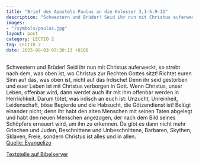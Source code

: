 ```yaml
---
title: "Brief des Apostels Paulus an die Kolosser 3,1-5.9-11"
description: "Schwestern und Brüder! Seid ihr nun mit Christus auferweckt, so strebt nach dem, was oben ist, wo Christus zur Rechten Gottes sitzt! Richtet euren Sinn auf das, was oben ist, nicht auf das Irdische! Denn ihr seid gestorben und euer Leben ist mit Christus verborgen in Gott. Wenn C...."
images:
- "/symbols/paulus.jpg"
layout: post
category: LECTIO 2
tag: LECTIO 2
date: 2025-08-03 07:30:13 +0100
---
```

Schwestern und Brüder! Seid ihr nun mit Christus auferweckt, so strebt nach dem, was oben ist, wo Christus zur Rechten Gottes sitzt!
Richtet euren Sinn auf das, was oben ist, nicht auf das Irdische!
Denn ihr seid gestorben und euer Leben ist mit Christus verborgen in Gott.
Wenn Christus, unser Leben, offenbar wird, dann werdet auch ihr mit ihm offenbar werden in Herrlichkeit.<!--more-->
Darum tötet, was irdisch an euch ist: Unzucht, Unreinheit, Leidenschaft, böse Begierde und die Habsucht, die Götzendienst ist!
Belügt einander nicht; denn ihr habt den alten Menschen mit seinen Taten abgelegt
und habt den neuen Menschen angezogen, der nach dem Bild seines Schöpfers erneuert wird, um ihn zu erkennen.
Da gibt es dann nicht mehr Griechen und Juden, Beschnittene und Unbeschnittene, Barbaren, Skythen, Sklaven, Freie, sondern Christus ist alles und in allen.<br>
[Quelle: Evangelizo](https://evangeliumtagfuertag.org/DE/gospel)

[Textstelle auf Bibelserver](https://www.bibleserver.com/EU/Kolosser3,1-5.9-11)
